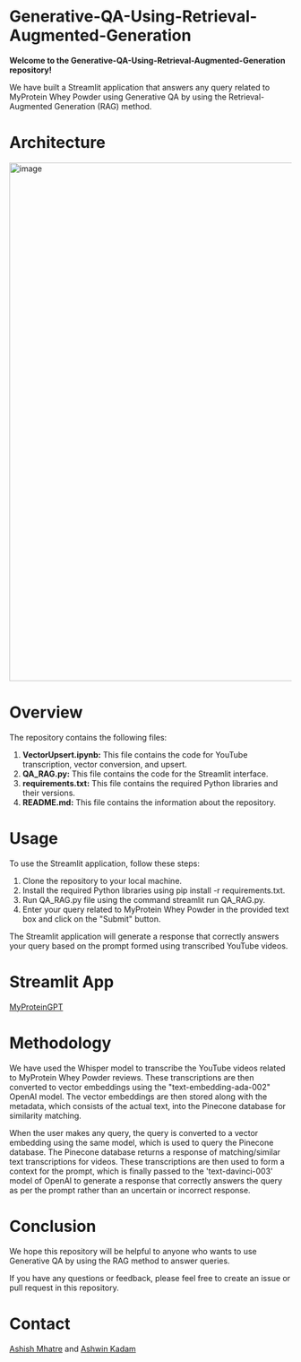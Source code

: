 # Generative-QA-Using-Retrieval-Augmented-Generation

**Welcome to the Generative-QA-Using-Retrieval-Augmented-Generation repository!**

We have built a Streamlit application that answers any query related to MyProtein Whey Powder using Generative QA by using the Retrieval-Augmented Generation (RAG) method.

# Architecture 
<img width="925" alt="image" src="https://user-images.githubusercontent.com/53835307/232151400-15482ea3-0e8f-4d04-a9ed-febc0cfece61.png">



# Overview
The repository contains the following files:

1. **VectorUpsert.ipynb:** This file contains the code for YouTube transcription, vector conversion, and upsert.
2. **QA_RAG.py:** This file contains the code for the Streamlit interface.
3. **requirements.txt:** This file contains the required Python libraries and their versions.
4. **README.md:**  This file contains the information about the repository.

# Usage

To use the Streamlit application, follow these steps:
 
1. Clone the repository to your local machine.
2. Install the required Python libraries using pip install -r requirements.txt.
3. Run QA_RAG.py file using the command streamlit run QA_RAG.py.
4. Enter your query related to MyProtein Whey Powder in the provided text box and click on the "Submit" button.

The Streamlit application will generate a response that correctly answers your query based on the prompt formed using transcribed YouTube videos.

# Streamlit App

[MyProteinGPT](https://pyashishmhatre-generative-qa-using-retrieval-augm-qa-rag-mrmlyl.streamlit.app/)

# Methodology

We have used the Whisper model to transcribe the YouTube videos related to MyProtein Whey Powder reviews. These transcriptions are then converted to vector embeddings using the "text-embedding-ada-002" OpenAI model. The vector embeddings are then stored along with the metadata, which consists of the actual text, into the Pinecone database for similarity matching.

When the user makes any query, the query is converted to a vector embedding using the same model, which is used to query the Pinecone database. The Pinecone database returns a response of matching/similar text transcriptions for videos. These transcriptions are then used to form a context for the prompt, which is finally passed to the 'text-davinci-003' model of OpenAI to generate a response that correctly answers the query as per the prompt rather than an uncertain or incorrect response.

# Conclusion
We hope this repository will be helpful to anyone who wants to use Generative QA by using the RAG method to answer queries. 

If you have any questions or feedback, please feel free to create an issue or pull request in this repository.

# Contact
[Ashish Mhatre](https://www.linkedin.com/in/ashishmhatre927/) and [Ashwin Kadam](https://www.linkedin.com/in/ashwinkadam07/)







